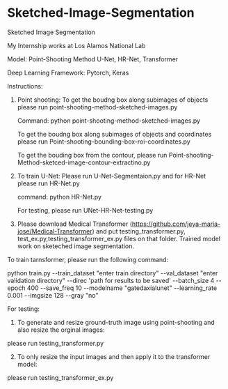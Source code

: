 # Sketched-Image-Segmentation

Sketched Image Segmentation 

My Internship works at Los Alamos National Lab

Model: 
Point-Shooting Method
U-Net, HR-Net, Transformer

Deep Learning Framework: Pytorch, Keras 

Instructions: 


1. Point shooting: To get the boudng box along subimages of objects please run point-shooting-method-sketched-images.py 
   
   Command: python point-shooting-method-sketched-images.py
   
   To get the boudng box along subimages of objects and coordinates please run Point-shooting-bounding-box-roi-coordinates.py
   
   To get the bouding box from the contour, please run Point-shooting-Method-sketced-image-contour-extractino.py
   
2. To train U-Net: Please run U-Net-Segmentaion.py and for HR-Net please run  HR-Net.py

   command: python HR-Net.py 
   
   For testing, please run UNet-HR-Net-testing.py
   
3. Please download Medical Transformer (https://github.com/jeya-maria-jose/Medical-Transformer) and put testing_transformer.py, test_ex.py,testing_transformer_ex.py files on that folder. Trained model work on sketeched image segmentation.
 
 To train tarnsformer, please run the following command:

   python train.py --train_dataset "enter train directory" --val_dataset "enter validation directory" --direc 'path for results to be saved' --batch_size 4 --epoch 400 --save_freq 10 --modelname "gatedaxialunet" --learning_rate 0.001 --imgsize 128 --gray "no"

   For testing: 
   1.  To generate and resize ground-truth image using point-shooting and also resize the orginal images: 
   
   please run testing_transformer.py
   
   2. To only resize the input images and then apply it to the transformer model: 
   
   please run testing_transformer_ex.py
